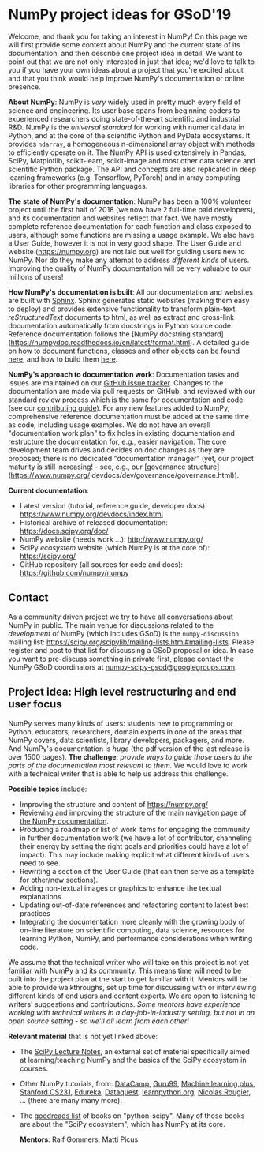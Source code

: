 # NumPy project ideas for GSoD'19

Welcome, and thank you for taking an interest in NumPy! On this page we will
first provide some context about NumPy and the current state of its
documentation, and then describe one project idea in detail. We want to point
out that we are not only interested in just that idea; we'd love to talk to you
if you have your own ideas about a project that you're excited about and that
you think would help improve NumPy's documentation or online presence.

**About NumPy**: NumPy is *very* widely used in pretty much every field of
science and engineering. Its user base spans from beginning coders to
experienced researchers doing state-of-the-art scientific and industrial R&D.
NumPy is the *universal standard* for working with numerical data in Python,
and at the core of the scientific Python and PyData ecosystems. It provides
`ndarray`, a homogeneous n-dimensional array object with methods to efficiently
operate on it. The NumPy API is used extensively in Pandas, SciPy, Matplotlib,
scikit-learn, scikit-image and most other data science and scientific Python
package. The API and concepts are also replicated in deep learning frameworks
(e.g.  Tensorflow, PyTorch) and in array computing libraries for other
programming languages.

**The state of NumPy's documentation**: NumPy has been a 100% volunteer project
until the first half of 2018 (we now have 2 full-time paid developers), and its
documentation and websites reflect that fact. We have mostly complete reference
documentation for each function and class exposed to users, although some
functions are missing a usage example. We also have a User Guide, however it is
not in very good shape. The User Guide and website (https://numpy.org) are not
laid out well for guiding users new to NumPy. Nor do they make any attempt to
address *different kinds* of users. Improving the quality of NumPy
documentation will be very valuable to our millions of users!

**How NumPy's documentation is built**: All our documentation and websites are
built with [Sphinx](http://www.sphinx-doc.org). Sphinx generates static
websites (making them easy to deploy) and provides extensive functionality to
transform plain-text *reStructuredText* documents to html, as well as extract
and cross-link documentation automatically from docstrings in Python source
code.  Reference documentation follows the [NumPy docstring standard]
(https://numpydoc.readthedocs.io/en/latest/format.html). A detailed
guide on how to document functions, classes and other objects can be found
[here](https://www.numpy.org/devdocs/docs/howto_document.html), and how to
build them [here](https://www.numpy.org/devdocs/docs/howto_build_docs.html).

**NumPy's approach to documentation work**: Documentation tasks and issues are
maintained on our [GitHub issue tracker](https://github.com/numpy/numpy/issues).
Changes to the documentation are made via pull requests on GitHub, and reviewed
with our standard review process which is the same for documentation and code
(see our [contributing guide](https://www.numpy.org/devdocs/dev/index.html)).
For any new features added to NumPy, comprehensive reference documentation must
be added at the same time as code, including usage examples. We do not have an
overall "documentation work plan" to fix holes in existing documentation and
restructure the documentation for, e.g., easier navigation. The core
development team drives and decides on doc changes as they are proposed; there
is no dedicated "documentation manager" (yet, our project maturity is still
increasing! - see, e.g., our [governance structure](https://www.numpy.org/
devdocs/dev/governance/governance.html)).


**Current documentation**:

- Latest version (tutorial, reference guide, developer docs):
  https://www.numpy.org/devdocs/index.html
- Historical archive of released documentation: https://docs.scipy.org/doc/
- NumPy website (needs work ...): http://www.numpy.org/
- SciPy *ecosystem* website (which NumPy is at the core of): https://scipy.org/
- GitHub repository (all sources for code and docs): https://github.com/numpy/numpy


## Contact

As a community driven project we try to have all conversations about NumPy in
public. The main venue for discussions related to the *development* of NumPy
(which includes GSoD) is the `numpy-discussion` mailing list:
https://scipy.org/scipylib/mailing-lists.html#mailing-lists. Please register
and post to that list for discussing a GSoD proposal or idea. In case you
want to pre-discuss something in private first, please contact the NumPy
GSoD coordinators at numpy-scipy-gsod@googlegroups.com.


## Project idea: High level restructuring and end user focus

NumPy serves many kinds of users: students new to programming or Python,
educators, researchers, domain experts in one of the areas that NumPy covers,
data scientists, library developers, packagers, and more. And NumPy's
documentation is *huge* (the pdf version of the last release is over 1500
pages). **The challenge**: *provide ways to guide those users to the parts of
the documentation most relevant to them.* We would love to work with a
technical writer that is able to help us address this challenge.

**Possible topics** include:
- Improving the structure and content of https://numpy.org/
- Reviewing and improving the structure of the main navigation page of [the
  NumPy documentation](https://www.numpy.org/devdocs/).
- Producing a roadmap or list of work items for engaging the community in
  further documentation work (we have a lot of contributor, channeling their
  energy by setting the right goals and priorities could have a lot of impact).
  This may include making explicit what different kinds of users need to see.
- Rewriting a section of the User Guide (that can then serve as a template for
  other/new sections).
- Adding non-textual images or graphics to enhance the textual explanations
- Updating out-of-date references and refactoring content to latest best
  practices
- Integrating the documentation more cleanly with the growing body of on-line
  literature on scientific computing, data science, resources for learning
  Python, NumPy, and performance considerations when writing code.

We assume that the technical writer who will take on this project is not yet
familiar with NumPy and its community. This means time will need to be built
into the project plan at the start to get familiar with it. Mentors will be
able to provide walkthroughs, set up time for discussing with or interviewing
different kinds of end users and content experts. We are open to listening to
writers' suggestions and contributions. *Some mentors have experience working
with technical writers in a day-job-in-industry setting, but not in an open
source setting - so we'll all learn from each other!*

**Relevant material** that is not yet linked above:

- The [SciPy Lecture Notes](https://scipy-lectures.org/), an external set of
  material specifically aimed at learning/teaching NumPy and the basics of the
  SciPy ecosystem in courses.
- Other NumPy tutorials, from:
  [DataCamp](https://www.datacamp.com/community/tutorials/python-numpy-tutorial),
  [Guru99](https://www.guru99.com/numpy-tutorial.html), [Machine learning
  plus](https://www.machinelearningplus.com/python/numpy-tutorial-part1-array-python-examples/),
  [Stanford CS231](http://cs231n.github.io/python-numpy-tutorial/),
  [Edureka](https://www.edureka.co/blog/python-numpy-tutorial/),
  [Dataquest](https://www.dataquest.io/blog/numpy-tutorial-python/),
  [learnpython.org](https://www.learnpython.org/en/Numpy_Arrays), [Nicolas
  Rougier](https://github.com/rougier/numpy-tutorial), ... (there are many many
  more).
- The [goodreads list](https://www.goodreads.com/shelf/show/python-scipy) of
  books on "python-scipy". Many of those books are about the "SciPy ecosystem",
  which has NumPy at its core.
  
  
  **Mentors**: Ralf Gommers, Matti Picus

